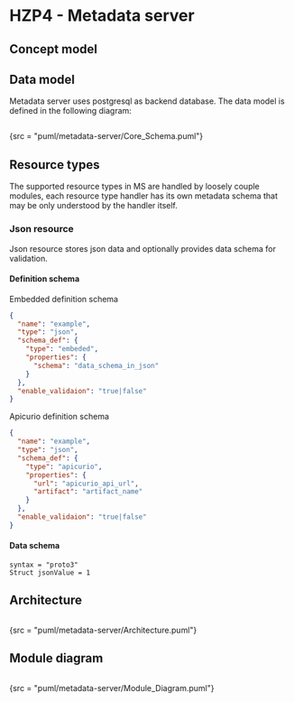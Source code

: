 # HZP4 - Metadata server

## Concept model

## Data model

Metadata server uses postgresql as backend database. The data model is defined in the following diagram:

```plantuml
```
{src = "puml/metadata-server/Core_Schema.puml"}

## Resource types

The supported resource types in MS are handled by loosely couple modules,
each resource type handler has its own metadata schema that may be only understood 
by the handler itself.

### Json resource

Json resource stores json data and optionally provides data schema for validation.

#### Definition schema

Embedded definition schema

```json
{
  "name": "example",
  "type": "json",
  "schema_def": {
    "type": "embeded",
    "properties": {
      "schema": "data_schema_in_json"
    }
  },
  "enable_validaion": "true|false"
}
```

Apicurio definition schema

```json
{
  "name": "example",
  "type": "json",
  "schema_def": {
    "type": "apicurio",
    "properties": {
      "url": "apicurio_api_url",
      "artifact": "artifact_name"
    }
  },
  "enable_validaion": "true|false"
}
```

#### Data schema

```text
syntax = "proto3"
Struct jsonValue = 1
```

## Architecture

```plantuml
```
{src = "puml/metadata-server/Architecture.puml"}

## Module diagram

```plantuml
```
{src = "puml/metadata-server/Module_Diagram.puml"}



























